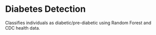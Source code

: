 # Diabetes Detection

Classifies individuals as diabetic/pre-diabetic using Random Forest and CDC health data.
